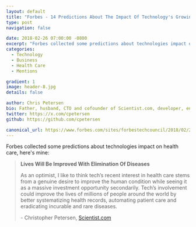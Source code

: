 ```yaml
---
layout: default
title: "Forbes - 14 Predictions About The Impact Of Technology's Growing Presence In Health Care"
type: post
navigation: false

date: 2018-02-26 07:00:00 -0800
excerpt: "Forbes collected some predictions about technologies impact on health care"
categories:
  - Technology
  - Business
  - Health Care
  - Mentions

gradient: 1
image: header-8.jpg
details: false

author: Chris Petersen
bio: Father, husband, CTO and cofounder of Scientist.com, developer, entrepreneur and technologist.
twitter: https://x.com/cpetersen
github: https://github.com/cpetersen

canonical_url: https://www.forbes.com/sites/forbestechcouncil/2018/02/26/14-predictions-about-the-impact-of-technologys-growing-presence-in-health-care/
---
```



Forbes collected some predictions about technologies impact on health care, here's mine:

 >
 >
 > **Lives Will Be Improved With Elimination Of Diseases**
 >
 > As an optimist, I like to think tech’s recent interest in health care stems from a genuine desire to improve the human condition while seeing it as a massive investment opportunity secondarily. Tech’s involvement could improve the lives of millions of people around the world by better systematizing health records, automating patient care and eradicating incurable and rare diseases.
 >
 > \- Christopher Petersen, [Scientist.com](https://www.scientist.com)
 >
 >
